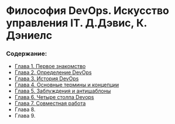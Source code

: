 # Философия DevOps. Искусство управления IT. Д.Дэвис, К. Дэниелс

### Содержание:

- [Глава 1. Первое знакомство](Глава%201.%20Первое%20знакомоство.md)
- [Глава 2. Определение DevOps](Глава%202.%20Определение%20devops.md)
- [Глава 3. История DevOps](Глава%203.%20История%20devops.md)
- [Глава 4. Основные термины и концепции](Глава%204.%20Основные%20термины%20и%20концепции.md)
- [Глава 5. Заблуждения и антишаблоны](Глава%205.%20Заблуждения%20и%20антишаблоны,%20относящиеся%20к%20devops.md)
- [Глава 6. Четыре столпа Devops](Глава%206.%20Четыре%20столпа%20devops.md)
- [Глава 7. Совместная работа](Глава%207.%20Совместная%20работа.md)
- Глава 8.
- Глава 9.
